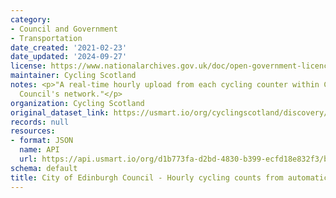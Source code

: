 ```yaml
---
category:
- Council and Government
- Transportation
date_created: '2021-02-23'
date_updated: '2024-09-27'
license: https://www.nationalarchives.gov.uk/doc/open-government-licence/version/3/
maintainer: Cycling Scotland
notes: <p>"A real-time hourly upload from each cycling counter within City of Edinburgh
  Council's network."</p>
organization: Cycling Scotland
original_dataset_link: https://usmart.io/org/cyclingscotland/discovery/discovery-view-detail/9aef744b-846b-47c7-a3a6-4aef9f1fe371
records: null
resources:
- format: JSON
  name: API
  url: https://api.usmart.io/org/d1b773fa-d2bd-4830-b399-ecfd18e832f3/b8af3f88-75c5-4470-bcf3-0be9c051b9ef/1/urql
schema: default
title: City of Edinburgh Council - Hourly cycling counts from automatic cycling counters
---
```

